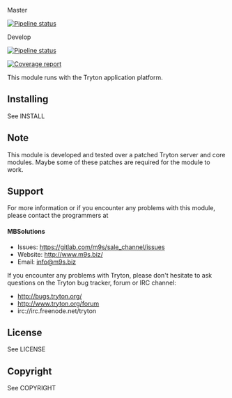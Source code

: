 Master

[![Pipeline status](https://gitlab.com/m9s/sale_channel/badges/master/pipeline.svg)](https://gitlab.com/m9s/sale_channel/commits/master)

Develop

[![Pipeline status](https://gitlab.com/m9s/sale_channel/badges/develop/pipeline.svg)](https://gitlab.com/m9s/sale_channel/commits/develop)

[![Coverage report](https://gitlab.com/m9s/sale_channel/badges/develop/coverage.svg)](http://m9s.gitlab.io/sale_channel)



This module runs with the Tryton application platform.

Installing
----------

See INSTALL

Note
----

This module is developed and tested over a patched Tryton server and
core modules. Maybe some of these patches are required for the module to work.

Support
-------

For more information or if you encounter any problems with this module,
please contact the programmers at

#### MBSolutions

   * Issues:   https://gitlab.com/m9s/sale_channel/issues
   * Website:  http://www.m9s.biz/
   * Email:    info@m9s.biz

If you encounter any problems with Tryton, please don't hesitate to ask
questions on the Tryton bug tracker, forum or IRC channel:

   * http://bugs.tryton.org/
   * http://www.tryton.org/forum
   * irc://irc.freenode.net/tryton

License
-------

See LICENSE

Copyright
---------

See COPYRIGHT

